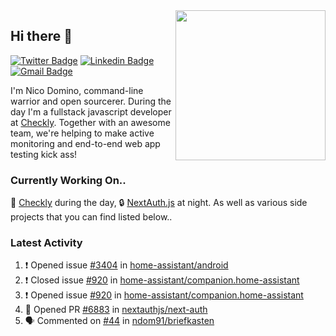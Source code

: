 <img align="right" src="https://user-images.githubusercontent.com/7415984/172472491-91b16eac-fa22-4ecf-92df-d687139fd1f9.gif" width="240" />

## Hi there 👋

[![Twitter Badge](https://img.shields.io/badge/-@ndom91-1ca0f1?style=flat-square&labelColor=1ca0f1&logo=twitter&logoColor=white&link=https://twitter.com/ndom91)](https://twitter.com/ndom91) [![Linkedin Badge](https://img.shields.io/badge/-ndom91-blue?style=flat-square&logo=Linkedin&logoColor=white&link=https://www.linkedin.com/in/ndom91/)](https://www.linkedin.com/in/ndom91/) [![Gmail Badge](https://img.shields.io/badge/-yo@ndo.dev-c14438?style=flat-square&logo=mail.ru&logoColor=white&link=mailto:yo@ndo.dev)](mailto:yo@ndo.dev)

I'm Nico Domino, command-line warrior and open sourcerer. During the day I'm a fullstack javascript developer at [Checkly](https://checklyhq.com). Together with an awesome team, we're helping to make active monitoring and end-to-end web app testing kick ass!

### Currently Working On..

🦝 [Checkly](https://checklyhq.com) during the day, 🔒 [NextAuth.js](https://github.com/nextauthjs/next-auth) at night. As well as various side projects that you can find listed below..

<!--START_SECTION_PROFILE_VIEWS:readme-info-->
<!--END_SECTION_PROFILE_VIEWS:readme-info-->

<!--START_SECTION_DAILY_COMMIT:readme-info-->
<!--END_SECTION_DAILY_COMMIT:readme-info-->

<!--START_SECTION_WEEKLY_COMMIT:readme-info-->
<!--END_SECTION_WEEKLY_COMMIT:readme-info-->

### Latest Activity

<!--START_SECTION:activity-->
1. ❗️ Opened issue [#3404](https://github.com/home-assistant/android/issues/3404) in [home-assistant/android](https://github.com/home-assistant/android)
2. ❗️ Closed issue [#920](https://github.com/home-assistant/companion.home-assistant/issues/920) in [home-assistant/companion.home-assistant](https://github.com/home-assistant/companion.home-assistant)
3. ❗️ Opened issue [#920](https://github.com/home-assistant/companion.home-assistant/issues/920) in [home-assistant/companion.home-assistant](https://github.com/home-assistant/companion.home-assistant)
4. 💪 Opened PR [#6883](https://github.com/nextauthjs/next-auth/pull/6883) in [nextauthjs/next-auth](https://github.com/nextauthjs/next-auth)
5. 🗣 Commented on [#44](https://github.com/ndom91/briefkasten/issues/44) in [ndom91/briefkasten](https://github.com/ndom91/briefkasten)
<!--END_SECTION:activity-->

